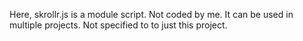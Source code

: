 Here, skrollr.js is a module script. Not coded by me.
It can be used in multiple projects. Not specified to to just this project.
